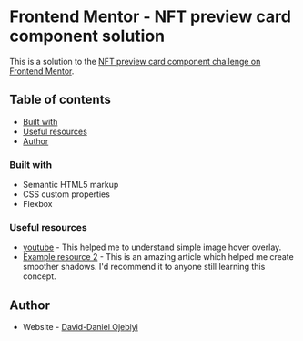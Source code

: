 # Frontend Mentor - NFT preview card component solution

This is a solution to the [NFT preview card component challenge on Frontend Mentor](https://www.frontendmentor.io/challenges/nft-preview-card-component-SbdUL_w0U). 

## Table of contents
  - [Built with](#built-with)
  - [Useful resources](#useful-resources)
- [Author](#author)



### Built with

- Semantic HTML5 markup
- CSS custom properties
- Flexbox


### Useful resources

- [youtube](https://www.youtube.com/watch?v=exb2ab72Xhs) - This helped me to understand simple image hover overlay.
- [Example resource 2](https://tobiasahlin.com/blog/layered-smooth-box-shadows/) - This is an amazing article which helped me create smoother shadows. I'd recommend it to anyone still learning this concept.


## Author

- Website - [David-Daniel Ojebiyi](https://github.com/XVI-IX)